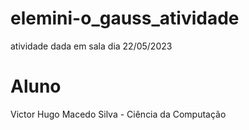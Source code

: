 # elemini-o_gauss_atividade
atividade dada em sala dia 22/05/2023
# Aluno
Victor Hugo Macedo Silva - Ciência da Computação
